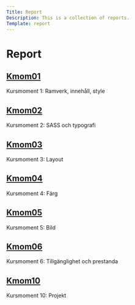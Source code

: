 ```yaml
---
Title: Report
Description: This is a collection of reports.
Template: report
---
```


Report
==========================

<div class="kmom-box">
<a href="report/kmom01">
    <h2>Kmom01</h2>
    <i class="fas fa-arrow-circle-right"></i>
</a>
<p>Kursmoment 1: Ramverk, innehåll, style </p>
</div>

<div class="kmom-box">
<a href="report/kmom02">
    <h2>Kmom02</h2>
    <i class="fas fa-arrow-circle-right"></i>
</a>
<p>Kursmoment 2: SASS och typografi </p>
</div>

<div class="kmom-box">
<a href="report/kmom03">
    <h2>Kmom03</h2>
    <i class="fas fa-arrow-circle-right"></i>
</a>
<p>Kursmoment 3: Layout </p>
</div>

<div class="kmom-box">
<a href="report/kmom04">
    <h2>Kmom04</h2>
    <i class="fas fa-arrow-circle-right"></i>
</a>
<p>Kursmoment 4: Färg </p>
</div>

<div class="kmom-box">
<a href="report/kmom05">
    <h2>Kmom05</h2>
    <i class="fas fa-arrow-circle-right"></i>
</a>
<p>Kursmoment 5: Bild </p>
</div>

<div class="kmom-box">
<a href="report/kmom06">
    <h2>Kmom06</h2>
    <i class="fas fa-arrow-circle-right"></i>
</a>
<p>Kursmoment 6: Tillgänglighet och prestanda </p>
</div>

<div class="kmom-box project">
<a href="report/kmom10">
    <h2>Kmom10</h2>
    <i class="fas fa-arrow-circle-right"></i>
</a>
<p>Kursmoment 10: Projekt </p>
</div>
